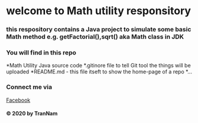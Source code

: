 # welcome to Math utility responsitory
### this respository contains a Java project to simulate some basic Math method e.g. getFactorial(),sqrt() aka Math class in JDK
### You will find in this repo
*Math Utility Java source code
*.gitinore file to tell Git tool the things will be uploaded
*README.md - this file itseft to show the home-page of a repo
*...


### Connect me via
[Facebook](https://facebook.com)
#### © 2020 by TranNam